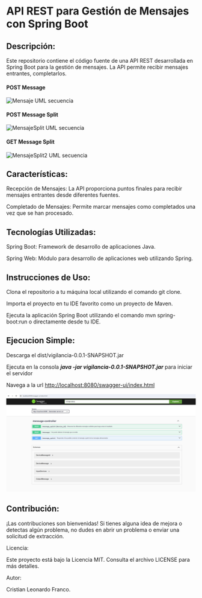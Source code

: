 # API REST para Gestión de Mensajes con Spring Boot

## Descripción:

Este repositorio contiene el código fuente de una API REST desarrollada en Spring Boot para la gestión de mensajes. La API permite recibir mensajes entrantes, completarlos.

#### POST Message
![Mensaje UML secuencia](https://www.plantuml.com/plantuml/png/SoWkIImgAStDuKfCBialKaZEoKpDAqdbIielpKj9BAfKo4qjBavCJ-M2IkZQmKIi50ByWqEue3m5e0H42L0Yo3KumDyls5N1sT_5rKh1oC10Hy44H9WQ670vfEQb0Eq30000)

#### POST Message Split
![MensajeSplit UML secuencia](https://www.plantuml.com/plantuml/png/SoWkIImgAStDuKfCBialKaZEoKpDAqdbIielpKj9BAfKo4qjBavCJuqlBiZ9BE5AIIn9J4eiJeK95tD1DUZQeQgqKWZm3mxXGX5JG2WgHfK1Ia3DiL88SWqEyFSBTbLmzdTnjL8mCZ3GKJ014QO61bmEgNafGCS20000)

#### GET Message Split
![MensajeSplit2 UML secuencia](https://www.plantuml.com/plantuml/png/SoWkIImgAStDuKfCBialKaZEoKpDAqdbIielpKj9BAfKo4qjBavCJuqlBiZ9BE5AIIn9J4eiJeK95tD1DUZQeQgqKd1t3U62gL90b-P2uG5beSPOAGIv1WVu-mMxAZZxkxXQAHWP6EWec808KmC3BeVKl1IWMm40)

## Características:

Recepción de Mensajes: La API proporciona puntos finales para recibir mensajes entrantes desde diferentes fuentes.

Completado de Mensajes: Permite marcar mensajes como completados una vez que se han procesado.


## Tecnologías Utilizadas:

Spring Boot: Framework de desarrollo de aplicaciones Java.

Spring Web: Módulo para desarrollo de aplicaciones web utilizando Spring.


## Instrucciones de Uso:

Clona el repositorio a tu máquina local utilizando el comando git clone.

Importa el proyecto en tu IDE favorito como un proyecto de Maven.

Ejecuta la aplicación Spring Boot utilizando el comando mvn spring-boot:run o directamente desde tu IDE.

## Ejecucion Simple: 

Descarga el dist/vigilancia-0.0.1-SNAPSHOT.jar 

Ejecuta en la consola **_java -jar vigilancia-0.0.1-SNAPSHOT.jar_** para iniciar el servidor

Navega a la url [http://localhost:8080/swagger-ui/index.html](http://localhost:8080/swagger-ui/index.html)

![Swagger](./img/Captura.PNG)

## Contribución:

¡Las contribuciones son bienvenidas! Si tienes alguna idea de mejora o detectas algún problema, no dudes en abrir un problema o enviar una solicitud de extracción.

Licencia:

Este proyecto está bajo la Licencia MIT. Consulta el archivo LICENSE para más detalles.

Autor:

Cristian Leonardo Franco.
